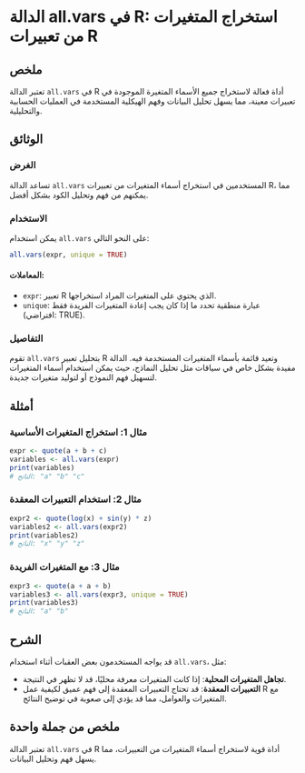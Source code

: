 <!--
Meta Description: # الدالة all.vars في R: استخراج المتغيرات من تعبيرات R ## ملخص تعتبر الدالة `all.vars` في R أداة فعالة لاستخراج جميع الأسماء المتغيرة الموجودة في تعبي...
Meta Keywords: المتغيرات, all, vars, الدالة, مما
-->

# الدالة all.vars في R: استخراج المتغيرات من تعبيرات R

## ملخص
تعتبر الدالة `all.vars` في R أداة فعالة لاستخراج جميع الأسماء المتغيرة الموجودة في تعبيرات معينة، مما يسهل تحليل البيانات وفهم الهيكلية المستخدمة في العمليات الحسابية والتحليلية.

## الوثائق
### الغرض
تساعد الدالة `all.vars` المستخدمين في استخراج أسماء المتغيرات من تعبيرات R، مما يمكنهم من فهم وتحليل الكود بشكل أفضل.

### الاستخدام
يمكن استخدام `all.vars` على النحو التالي:

```R
all.vars(expr, unique = TRUE)
```

#### المعاملات:
- `expr`: تعبير R الذي يحتوي على المتغيرات المراد استخراجها.
- `unique`: عبارة منطقية تحدد ما إذا كان يجب إعادة المتغيرات الفريدة فقط (افتراضي: TRUE).

### التفاصيل
تقوم `all.vars` بتحليل تعبير R وتعيد قائمة بأسماء المتغيرات المستخدمة فيه. الدالة مفيدة بشكل خاص في سياقات مثل تحليل النماذج، حيث يمكن استخدام أسماء المتغيرات لتسهيل فهم النموذج أو لتوليد متغيرات جديدة.

## أمثلة
### مثال 1: استخراج المتغيرات الأساسية
```R
expr <- quote(a + b + c)
variables <- all.vars(expr)
print(variables)
# الناتج: "a" "b" "c"
```

### مثال 2: استخدام التعبيرات المعقدة
```R
expr2 <- quote(log(x) + sin(y) * z)
variables2 <- all.vars(expr2)
print(variables2)
# الناتج: "x" "y" "z"
```

### مثال 3: مع المتغيرات الفريدة
```R
expr3 <- quote(a + a + b)
variables3 <- all.vars(expr3, unique = TRUE)
print(variables3)
# الناتج: "a" "b"
```

## الشرح
قد يواجه المستخدمون بعض العقبات أثناء استخدام `all.vars`، مثل:
- **تجاهل المتغيرات المحلية**: إذا كانت المتغيرات معرفة محليًا، قد لا تظهر في النتيجة.
- **التعبيرات المعقدة**: قد تحتاج التعبيرات المعقدة إلى فهم عميق لكيفية عمل R مع المتغيرات والعوامل، مما قد يؤدي إلى صعوبة في توضيح النتائج.

## ملخص من جملة واحدة
تعتبر الدالة `all.vars` في R أداة قوية لاستخراج أسماء المتغيرات من التعبيرات، مما يسهل فهم وتحليل البيانات.